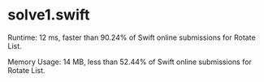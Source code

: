 # solve1.swift

Runtime: 12 ms, faster than 90.24% of Swift online submissions for Rotate List.

Memory Usage: 14 MB, less than 52.44% of Swift online submissions for Rotate List.

